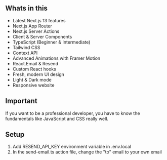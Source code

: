 ## Whats in this

- Latest Next.js 13 features
- Next.js App Router
- Next.js Server Actions
- Client & Server Components
- TypeScript (Beginner & Intermediate)
- Tailwind CSS
- Context API
- Advanced Animations with Framer Motion
- React.Email & Resend
- Custom React hooks
- Fresh, modern UI design
- Light & Dark mode
- Responsive website

## Important

If you want to be a professional developer, you have to know the fundamentals like JavaScript and CSS really well.

## Setup

1. Add RESEND_API_KEY environment variable in .env.local
2. In the send-email.ts action file, change the "to" email to your own email
